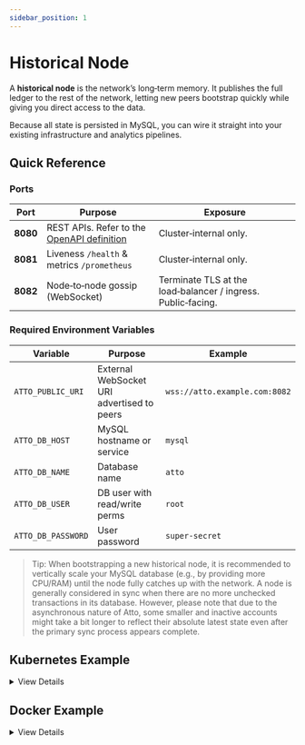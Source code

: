 ```yaml
---
sidebar_position: 1
---
```


# Historical Node

A **historical node** is the network’s long‑term memory. It publishes the full ledger to the rest of the network,
letting new peers bootstrap quickly while giving you direct access to the data.

Because all state is persisted in MySQL, you can wire it straight into your existing infrastructure and analytics
pipelines.

## Quick Reference

### Ports

| Port     | Purpose                                                 | Exposure                                                     |
|----------|---------------------------------------------------------|--------------------------------------------------------------|
| **8080** | REST APIs. Refer to the [OpenAPI definition](/api/node) | Cluster‑internal only.                                       |
| **8081** | Liveness `/health` & metrics `/prometheus`              | Cluster‑internal only.                                       |
| **8082** | Node‑to‑node gossip (WebSocket)                         | Terminate TLS at the load‑balancer / ingress. Public‑facing. |

### Required Environment Variables

| Variable           | Purpose                                    | Example                       |
|--------------------|--------------------------------------------|-------------------------------|
| `ATTO_PUBLIC_URI`  | External WebSocket URI advertised to peers | `wss://atto.example.com:8082` |
| `ATTO_DB_HOST`     | MySQL hostname or service                  | `mysql`                       |
| `ATTO_DB_NAME`     | Database name                              | `atto`                        |
| `ATTO_DB_USER`     | DB user with read/write perms              | `root`                        |
| `ATTO_DB_PASSWORD` | User password                              | `super-secret`                |

> Tip: When bootstrapping a new historical node, it is recommended to vertically scale your
> MySQL database (e.g., by providing more CPU/RAM) until the node fully catches up with the network. A node is generally
> considered in sync when there are no more unchecked transactions in its database. However, please note that due to the
> asynchronous nature of Atto, some smaller and inactive accounts might take a bit longer to reflect their absolute
> latest state even after the primary sync process appears complete.

## Kubernetes Example

<details>
<summary>View Details</summary>


Below is a trimmed manifest that assumes you already have a `Secret` named `atto-db` containing your database
credentials and a reachable MySQL service called `mysql`.

```yaml
apiVersion: apps/v1
kind: Deployment
metadata:
  name: atto-historical
  labels:
    app: atto-historical
spec:
  replicas: 1
  selector:
    matchLabels:
      app: atto-historical
  template:
    metadata:
      labels:
        app: atto-historical
        role: historical
    spec:
      containers:
        - name: node
          image: ghcr.io/attocash/node:live
          env:
            - name: ATTO_PUBLIC_URI
              value: "wss://atto.example.com:8082"
            - name: ATTO_DB_HOST
              value: "mysql"
            - name: ATTO_DB_NAME
              valueFrom:
                secretKeyRef:
                  name: atto-db
                  key: NAME
            - name: ATTO_DB_USER
              valueFrom:
                secretKeyRef:
                  name: atto-db
                  key: USER
            - name: ATTO_DB_PASSWORD
              valueFrom:
                secretKeyRef:
                  name: atto-db
                  key: PASSWORD
          ports:
            - containerPort: 8080 # REST
            - containerPort: 8081 # health + metrics
            - containerPort: 8082 # gossip WS
```

</details>

## Docker Example

<details>
<summary>View Details</summary>

This section guides you through setting up a minimal Atto historical node along with a MySQL 8.4 database using Docker
Compose.

**Steps:**

1. **Create a Directory:**
   First, create a new, empty directory on your system. This directory will hold your Docker Compose configuration and
   the persistent MySQL data.
   ```bash
   mkdir atto-historical-node
   cd atto-historical-node
   ```

2. **Create the Docker Compose File:**
   Inside the `atto-historical-node` directory, create a file named `docker-compose.yml`.

3. **Paste the Configuration:**
   Open the `docker-compose.yml` file in a text editor and paste the following content into it:

```yaml
# docker-compose.yml
services:
  node-mysql:
    image: "mysql:8.4"
    environment:
      MYSQL_ALLOW_EMPTY_PASSWORD: "yes"
      MYSQL_DATABASE: "node"
      MYSQL_ROOT_PASSWORD: "root"
    volumes:
      - node_mysql_data:/var/lib/mysql
    healthcheck:
      test: [ "CMD", "mysqladmin", "ping", "-h", "localhost" ]
      interval: 30s
      timeout: 10s
      retries: 3
    restart: unless-stopped

  node:
    image: "ghcr.io/attocash/node:live"
    ports:
      - "8080:8080"   # REST
      - "8081:8081"   # health + metrics
      - "8082:8082"   # gossip WS
    environment:
      ATTO_PUBLIC_URI: "ws(s)://{external ip or domain}:8082"
      ATTO_DB_HOST: "node-mysql"
      ATTO_DB_NAME: "node"
      ATTO_DB_USER: "root"
      ATTO_DB_PASSWORD: "root"
    depends_on:
      - node-mysql
    restart: unless-stopped

volumes:
  node_mysql_data:
```

</details>
